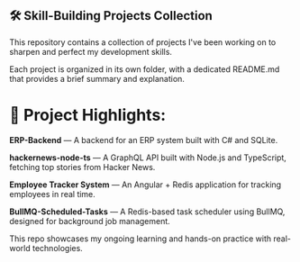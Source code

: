 ## 🛠️ Skill-Building Projects Collection
This repository contains a collection of projects I've been working on to sharpen and perfect my development skills.

Each project is organized in its own folder, with a dedicated README.md that provides a brief summary and explanation.

# 📂 Project Highlights:
  **ERP-Backend** — A backend for an ERP system built with C# and SQLite.
  
  **hackernews-node-ts** — A GraphQL API built with Node.js and TypeScript, fetching top stories from Hacker News.
  
  **Employee Tracker System** — An Angular + Redis application for tracking employees in real time.
  
  **BullMQ-Scheduled-Tasks** — A Redis-based task scheduler using BullMQ, designed for background job management.
  
  This repo showcases my ongoing learning and hands-on practice with real-world technologies.

